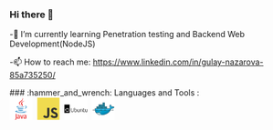 ### Hi there 👋


-🌱 I’m currently learning Penetration testing and Backend Web Development(NodeJS)

-📫 How to reach me: https://www.linkedin.com/in/gulay-nazarova-85a735250/
<!--- 
- 👯 I’m looking to collaborate on ...
- 🤔 I’m looking for help with ...
- 💬 Ask me about ...
-🔭 I’m currently working on ...
- 😄 Pronouns: ...
- ⚡ Fun fact: ...
---!>


### :hammer_and_wrench: Languages and Tools :
<div>
  <img src="https://github.com/devicons/devicon/blob/master/icons/java/java-original-wordmark.svg" title="Java" alt="Java" width="40" height="40"/>&nbsp;
  <img src="https://github.com/devicons/devicon/blob/master/icons/javascript/javascript-original.svg" title="JavaScript" alt="JavaScript" width="40" height="40"/>&nbsp;
  <img src="https://github.com/devicons/devicon/blob/master/icons/ubuntu/ubuntu-plain-wordmark.svg" title="Ubuntu" alt="Ubuntu" width="40" height="40"/>&nbsp;
  <img src="https://github.com/devicons/devicon/blob/master/icons/docker/docker-original.svg" title="Docker" alt="Docker" width="40" height="40"/>&nbsp;
  
   
  
  
 
</div>

